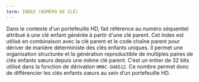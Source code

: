 ```yaml
---
term: INDEX (NUMÉRO DE CLÉ)
---
```


Dans le contexte d'un portefeuille HD, fait référence au numéro séquentiel attribué à une clé enfant générée à partir d'une clé parent. Cet index est utilisé en combinaison avec la clé parent et le code chaîne parent pour dériver de manière déterministe des clés enfants uniques. Il permet une organisation structurée et la génération reproductible de multiples paires de clés enfants sœurs depuis une même clé parent. C’est un entier de 32 bits utilisé dans la fonction de dérivation `HMAC-SHA512`. Ce nombre permet donc de différencier les clés enfants sœurs au sein d’un portefeuille HD.

